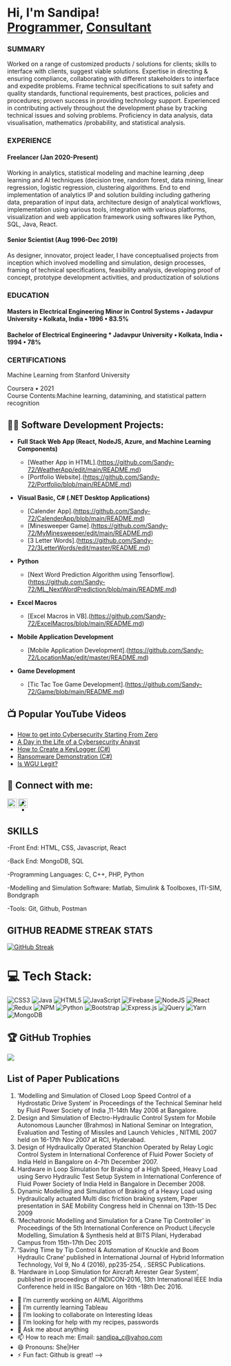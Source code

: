 <h1>Hi, I'm Sandipa! <br/><a href="https://github.com/Sandy-72">Programmer</a>, <a href="https://www.linkedin.com/in/sandipa-chakraborty-31238724/">Consultant</a></h1>

<h3>SUMMARY</h3>
Worked on a range of customized products / solutions for clients; skills to interface with clients, suggest viable solutions.
Expertise in directing & ensuring compliance, collaborating with different stakeholders to interface and expedite problems. Frame technical
specifications to suit safety and quality standards, functional requirements, best practices, policies and procedures; proven success in
providing technology support. Experienced in contributing actively throughout the development phase by tracking technical issues and
solving problems. Proficiency in data analysis, data visualisation, mathematics /probability, and statistical analysis.

<h3>EXPERIENCE</h3>
<h4>Freelancer (Jan 2020-Present)</h4>
Working in analytics, statistical modeling and machine learning ,deep learning and AI techniques (decision tree, random forest, data
mining, linear regression, logistic regression, clustering algorithms. End to end implementation of analytics IP and solution building
including gathering data, preparation of input data, architecture design of analytical workflows, implementation using various tools,
integration with various platforms, visualization and web application framework using softwares like Python, SQL, Java, React.

<h4>Senior Scientist (Aug 1996-Dec 2019)</h4>
As designer, innovator, project leader, I have conceptualised projects from inception which involved modelling and simulation, design
processes, framing of technical specifications, feasibility analysis, developing proof of concept, prototype development activities, and
productization of solutions

<h3>EDUCATION</h3>
<h4>Masters in Electrical Engineering  
 Minor in Control Systems • Jadavpur University • Kolkata, India •   1996   •    83.5%  </h4>
<h4> Bachelor of Electrical Engineering * Jadavpur University • Kolkata, India •   1994   •   78%   </h4>

<h3>CERTIFICATIONS</h3>
Machine Learning from Stanford University        

Coursera • 2021    
Course Contents:Machine learning, datamining, and statistical pattern recognition   


<h2>👨‍💻 Software Development Projects:</h2>

- <b>Full Stack Web App (React, NodeJS, Azure, and Machine Learning Components)</b>
  - [Weather App in HTML].(https://github.com/Sandy-72/WeatherApp/edit/main/README.md)
  - [Portfolio Website].(https://github.com/Sandy-72/Portfolio/blob/main/README.md)
    
- <b>Visual Basic, C# (.NET Desktop Applications)</b>
  - [Calender App].(https://github.com/Sandy-72/CalenderApp/blob/main/README.md)
  - [Minesweeper Game].(https://github.com/Sandy-72/MyMinesweeper/edit/main/README.md)
  - [3 Letter Words].(https://github.com/Sandy-72/3LetterWords/edit/master/README.md)

- <b>Python</b>
  - [Next Word Prediction Algorithm using Tensorflow].(https://github.com/Sandy-72/ML_NextWordPrediction/blob/main/README.md)
 
- <b> Excel Macros </b>
  - [Excel Macros in VB].(https://github.com/Sandy-72/ExcelMacros/blob/main/README.md)
 
- <b> Mobile Application Development </b>
  - [Mobile Application Development].(https://github.com/Sandy-72/LocationMap/edit/master/README.md)
 
- <b> Game Development </b>
  - [Tic Tac Toe Game Development].(https://github.com/Sandy-72/Game/blob/main/README.md)
    

<h2>📺 Popular YouTube Videos</h2>

- [How to get into Cybersecurity Starting From Zero](https://www.youtube.com/watch?v=a83ASGn_V_s)
- [A Day in the Life of a Cybersecurity Anayst](https://www.youtube.com/watch?v=uHy3oM7NnoU)
- [How to Create a KeyLogger (C#)](https://www.youtube.com/watch?v=N-L9hklSlNk)
- [Ransomware Demonstration (C#)](https://www.youtube.com/watch?v=OfvdQeh79s0)
- [Is WGU Legit?](https://www.youtube.com/watch?v=E2MwRWxDBkA)

<h2> 🤳 Connect with me:</h2>


[<img align="left" alt="JoshMadakor | LinkedIn" width="22px" src="https://cdn.jsdelivr.net/npm/simple-icons@v3/icons/linkedin.svg" />][linkedin]
[<img align="left" alt="JoshMadakor | Instagram" width="22px" src="https://cdn.jsdelivr.net/npm/simple-icons@v3/icons/instagram.svg" />][instagram]
  
[instagram]: https://www.instagram.com/sandipa_chakrborty/  
[linkedin]: https://linkedin.com/in/sandipa-chakraborty-31238724/  

-
-

<h2>SKILLS</h2>   

-Front End: HTML, CSS, Javascript, React  

-Back End: MongoDB, SQL   

-Programming Languages: C, C++, PHP, Python   

-Modelling and Simulation Software: Matlab, Simulink & Toolboxes, ITI-SIM, Bondgraph  

-Tools: Git, Github, Postman  

<h2>GITHUB README STREAK STATS </h2>

[![GitHub Streak](https://streak-stats.demolab.com/?user=Sandy-72)](https://git.io/streak-stats)


# 💻 Tech Stack:
![CSS3](https://img.shields.io/badge/css3-%231572B6.svg?style=for-the-badge&logo=css3&logoColor=white) ![Java](https://img.shields.io/badge/java-%23ED8B00.svg?style=for-the-badge&logo=java&logoColor=white) ![HTML5](https://img.shields.io/badge/html5-%23E34F26.svg?style=for-the-badge&logo=html5&logoColor=white) ![JavaScript](https://img.shields.io/badge/javascript-%23323330.svg?style=for-the-badge&logo=javascript&logoColor=%23F7DF1E) ![Firebase](https://img.shields.io/badge/firebase-%23039BE5.svg?style=for-the-badge&logo=firebase) ![NodeJS](https://img.shields.io/badge/node.js-6DA55F?style=for-the-badge&logo=node.js&logoColor=white) ![React](https://img.shields.io/badge/react-%2320232a.svg?style=for-the-badge&logo=react&logoColor=%2361DAFB) ![Redux](https://img.shields.io/badge/redux-%23593d88.svg?style=for-the-badge&logo=redux&logoColor=white) ![NPM](https://img.shields.io/badge/NPM-%23000000.svg?style=for-the-badge&logo=npm&logoColor=white) ![Python](https://img.shields.io/badge/Python-%230081CB.svg?style=for-the-badge&logo=material-ui&logoColor=white) ![Bootstrap](https://img.shields.io/badge/bootstrap-%23563D7C.svg?style=for-the-badge&logo=bootstrap&logoColor=white) ![Express.js](https://img.shields.io/badge/express.js-%23404d59.svg?style=for-the-badge&logo=express&logoColor=%2361DAFB) ![jQuery](https://img.shields.io/badge/jquery-%230769AD.svg?style=for-the-badge&logo=jquery&logoColor=white) ![Yarn](https://img.shields.io/badge/yarn-%232C8EBB.svg?style=for-the-badge&logo=yarn&logoColor=white) ![MongoDB](https://img.shields.io/badge/MongoDB-%234ea94b.svg?style=for-the-badge&logo=mongodb&logoColor=white)


## 🏆 GitHub Trophies
![](https://github-profile-trophy.vercel.app/?username=Sandy-72&theme=radical&no-frame=false&no-bg=false&margin-w=4)


## List of Paper Publications 
1. ‘Modelling and Simulation of Closed Loop Speed Control of a Hydrostatic Drive System’ in Proceedings of the Technical Seminar held by Fluid Power Society of India ,11-14th May 2006 at Bangalore.
2. Design and Simulation of Electro-Hydraulic Control System for Mobile Autonomous Launcher (Brahmos) in National Seminar on Integration, Evaluation and Testing of Missiles and Launch Vehicles , NITMIL 2007 held on 16-17th Nov 2007 at RCI, Hyderabad.
3. Design of Hydraulically Operated Stanchion Operated by Relay Logic Control System in International Conference of Fluid Power Society of India Held in Bangalore on 4-7th December 2007.
4. Hardware in Loop Simulation for Braking of a High Speed, Heavy Load using Servo Hydraulic Test Setup System in International Conference of Fluid Power Society of India Held in Bangalore in December 2008.
5. Dynamic Modelling and Simulation of Braking of a Heavy Load using Hydraulically actuated Multi disc friction braking system, Paper presentation in SAE Mobility Congress held in Chennai on 13th-15 Dec 2009
6. ‘Mechatronic Modelling and Simulation for a Crane Tip Controller’ in Proceedings of the 5th International Conference on Product Lifecycle Modelling, Simulation & Synthesis held at BITS Pilani, Hyderabad Campus from 15th-17th Dec 2015
7. ‘Saving Time by Tip Control & Automation of Knuckle and Boom Hydraulic Crane’ published in International Journal of Hybrid Information Technology, Vol 9, No 4 (2016), pp235-254, . SERSC Publications.
8. ‘Hardware in Loop Simulation for Aircraft Arrester Gear System’, published in proceedings of INDICON-2016, 13th International IEEE India Conference held in IISc Bangalore on 16th -18th Dec 2016.
 
- 🔭 I’m currently working on AI/ML Algorithms
- 🌱 I’m currently learning Tableau 
- 👯 I’m looking to collaborate on Interesting Ideas
- 🤔 I’m looking for help with my recipes, passwords
- 💬 Ask me about anything
- 📫 How to reach me: Email: sandipa_c@yahoo.com
- 😄 Pronouns: She|Her
- ⚡ Fun fact: Github is great!
-->
